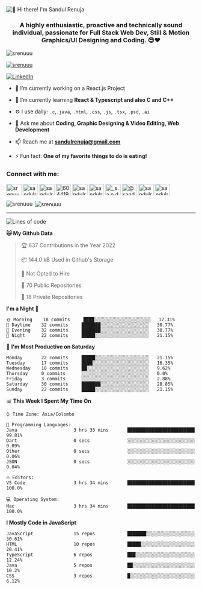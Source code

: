 <img src="https://user-images.githubusercontent.com/49369577/97047278-562d0200-1596-11eb-8a4f-656b2acf2b6a.gif" alt="👋 Hi there! I'm Sandul Renuja" title="👋 Hi there! I'm Sandul Renuja"/>
<h3 align="center">A highly enthusiastic, proactive and technically sound individual, passionate for Full Stack Web Dev, Still & Motion Graphics/UI Designing and Coding. 😎❤</h3>

<p align="left"> <img src="https://komarev.com/ghpvc/?username=srenuuu&label=Profile%20views&color=43cc11&style=flat" alt="srenuuu" /> </p>

<p align="left"> <a href="https://github.com/ryo-ma/github-profile-trophy"><img src="https://github-profile-trophy.vercel.app/?username=srenuuu&title=Commit,PullRequest,Repository" alt="srenuuu" /></a> </p>

<p align="left">
   <a href="https://linkedin.com/in/sandulr/" target="_blank">
      <img src="https://img.shields.io/badge/-Sandul Renuja-blue?style=for-the-badge&logo=Linkedin" alt="LinkedIn">
   </a>
</p>

- 🔭 I’m currently working on a React.js Project
- 🌱 I’m currently learning **React & Typescript and also C and C++**
- ⚙️ I use daily: `.c`,`.java`, `.html`, `.css`, `.js`, `.tsx`, `.psd`, `.ai`
- 💬 Ask me about **Coding, Graphic Designing & Video Editing, Web Development**
- 📫 Reach me at **sandulrenuja@gmail.com**

- ⚡ Fun fact: **One of my favorite things to do is eating!**

<h3 align="left">Connect with me:</h3>
<p align="left">
<a href="https://dev.to/srenuuu" target="blank"><img align="center" src="https://cdn.jsdelivr.net/npm/simple-icons@3.0.1/icons/dev-dot-to.svg" alt="srenuuu" height="30" width="40" /></a>
<a href="https://twitter.com/sandulr" target="blank"><img align="center" src="https://cdn.jsdelivr.net/npm/simple-icons@3.0.1/icons/twitter.svg" alt="sandulr" height="30" width="40" /></a>
<a href="https://linkedin.com/in/sandulr" target="blank"><img align="center" src="https://cdn.jsdelivr.net/npm/simple-icons@3.0.1/icons/linkedin.svg" alt="sandulr" height="30" width="40" /></a>
<a href="https://stackoverflow.com/users/6044198" target="blank"><img align="center" src="https://cdn.jsdelivr.net/npm/simple-icons@3.0.1/icons/stackoverflow.svg" alt="6044198" height="30" width="40" /></a>
<a href="https://kaggle.com/sandulrenuja" target="blank"><img align="center" src="https://cdn.jsdelivr.net/npm/simple-icons@3.0.1/icons/kaggle.svg" alt="sandulrenuja" height="30" width="40" /></a>
<a href="https://fb.com/sandulrenuja" target="blank"><img align="center" src="https://cdn.jsdelivr.net/npm/simple-icons@3.0.1/icons/facebook.svg" alt="sandulrenuja" height="30" width="40" /></a>
<a href="https://instagram.com/_s.a.n.d.u.l_" target="blank"><img align="center" src="https://cdn.jsdelivr.net/npm/simple-icons@3.0.1/icons/instagram.svg" alt="_s.a.n.d.u.l_" height="30" width="40" /></a>
<a href="https://medium.com/@sandulrenuja" target="blank"><img align="center" src="https://cdn.jsdelivr.net/npm/simple-icons@3.0.1/icons/medium.svg" alt="@sandulrenuja" height="30" width="40" /></a>
<a href="https://www.codechef.com/users/sandulr" target="blank"><img align="center" src="https://cdn.jsdelivr.net/npm/simple-icons@3.1.0/icons/codechef.svg" alt="sandulr" height="30" width="40" /></a>
<a href="https://www.hackerrank.com/sandulrenuja" target="blank"><img align="center" src="https://cdn.jsdelivr.net/npm/simple-icons@3.0.1/icons/hackerrank.svg" alt="sandulrenuja" height="30" width="40" /></a>
</p>


<p><img align="left" src="https://github-readme-stats.vercel.app/api/top-langs?username=srenuuu&show_icons=true&locale=en&layout=compact" alt="srenuuu" /></p>

<p>&nbsp;<img align="center" src="https://github-readme-stats.vercel.app/api?username=srenuuu&show_icons=true&locale=en" alt="srenuuu" /></p>

<hr>

<!--START_SECTION:waka-->
![Lines of code](https://img.shields.io/badge/From%20Hello%20World%20I%27ve%20Written-0%20lines%20of%20code-blue)

**🐱 My Github Data** 

> 🏆 637 Contributions in the Year 2022
 > 
> 📦 144.0 kB Used in Github's Storage 
 > 
> 🚫 Not Opted to Hire
 > 
> 📜 70 Public Repositories
 > 
> 🔑 18 Private Repositories 

**I'm a Night 🦉** 

```text
🌞 Morning    18 commits     ████░░░░░░░░░░░░░░░░░░░░░   17.31% 
🌆 Daytime    32 commits     ███████░░░░░░░░░░░░░░░░░░   30.77% 
🌃 Evening    32 commits     ███████░░░░░░░░░░░░░░░░░░   30.77% 
🌙 Night      22 commits     █████░░░░░░░░░░░░░░░░░░░░   21.15%

```
📅 **I'm Most Productive on Saturday** 

```text
Monday       22 commits     █████░░░░░░░░░░░░░░░░░░░░   21.15% 
Tuesday      17 commits     ████░░░░░░░░░░░░░░░░░░░░░   16.35% 
Wednesday    10 commits     ██░░░░░░░░░░░░░░░░░░░░░░░   9.62% 
Thursday     0 commits      ░░░░░░░░░░░░░░░░░░░░░░░░░   0.0% 
Friday       3 commits      ░░░░░░░░░░░░░░░░░░░░░░░░░   2.88% 
Saturday     30 commits     ███████░░░░░░░░░░░░░░░░░░   28.85% 
Sunday       22 commits     █████░░░░░░░░░░░░░░░░░░░░   21.15%

```


📊 **This Week I Spent My Time On** 

```text
⌚︎ Time Zone: Asia/Colombo

💬 Programming Languages: 
Java                     3 hrs 33 mins       █████████████████████████   99.81% 
Dart                     0 secs              ░░░░░░░░░░░░░░░░░░░░░░░░░   0.09% 
Other                    0 secs              ░░░░░░░░░░░░░░░░░░░░░░░░░   0.06% 
JSON                     0 secs              ░░░░░░░░░░░░░░░░░░░░░░░░░   0.04%

🔥 Editors: 
VS Code                  3 hrs 34 mins       █████████████████████████   100.0%

💻 Operating System: 
Mac                      3 hrs 34 mins       █████████████████████████   100.0%

```

**I Mostly Code in JavaScript** 

```text
JavaScript               15 repos            ███████░░░░░░░░░░░░░░░░░░   30.61% 
HTML                     10 repos            █████░░░░░░░░░░░░░░░░░░░░   20.41% 
TypeScript               6 repos             ███░░░░░░░░░░░░░░░░░░░░░░   12.24% 
Java                     5 repos             ██░░░░░░░░░░░░░░░░░░░░░░░   10.2% 
CSS                      3 repos             █░░░░░░░░░░░░░░░░░░░░░░░░   6.12%

```



<!--END_SECTION:waka-->
